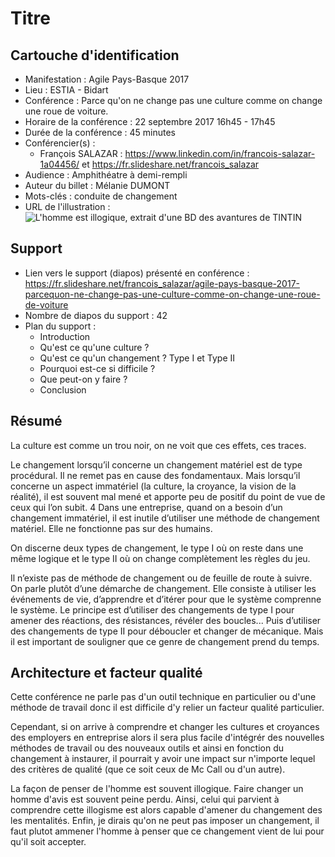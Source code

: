 # Titre

## Cartouche d'identification

 - Manifestation : Agile Pays-Basque 2017
 - Lieu : ESTIA - Bidart
 - Conférence : Parce qu'on ne change pas une culture comme on change une roue de voiture.
 - Horaire de la conférence : 22 septembre 2017 16h45 - 17h45
 - Durée de la conférence : 45 minutes
 - Conférencier(s) :
   - François SALAZAR : https://www.linkedin.com/in/francois-salazar-1a04456/ et https://fr.slideshare.net/francois_salazar
 - Audience : Amphithéatre à demi-rempli
 - Auteur du billet : Mélanie DUMONT
 - Mots-clés : conduite de changement
 - URL de l'illustration : ![L'homme est illogique, extrait d'une BD des avantures de TINTIN](tintin.jpg)

## Support
 * Lien vers le support (diapos) présenté en conférence : https://fr.slideshare.net/francois_salazar/agile-pays-basque-2017-parcequon-ne-change-pas-une-culture-comme-on-change-une-roue-de-voiture
 * Nombre de diapos du support : 42
 * Plan du support : 
   * Introduction
   * Qu'est ce qu'une culture ?
   * Qu'est ce qu'un changement ?
    Type I et Type II
   * Pourquoi est-ce si difficile ?
   * Que peut-on y faire ?
   * Conclusion

## Résumé
La culture est comme un trou noir, on ne voit que ces effets, ces traces. 

Le changement lorsqu’il concerne un changement matériel est de type procédural. Il ne remet pas en cause des fondamentaux. Mais lorsqu’il concerne un aspect immatériel (la culture, la croyance, la vision de la réalité), il est souvent mal mené et apporte peu de positif du point de vue de ceux qui l’on subit.
4
Dans une entreprise, quand on a besoin d’un changement immatériel, il est inutile d’utiliser une méthode de changement matériel. Elle ne fonctionne pas sur des humains. 

On discerne deux types de changement, le type I où on reste dans une même logique et le type II où on change complètement les règles du jeu. 

Il n’existe pas de méthode de changement ou de feuille de route à suivre. On parle plutôt d’une démarche de changement. Elle consiste à utiliser les événements de vie, d’apprendre et d’itérer pour que le système comprenne le système. Le principe est d’utiliser des changements de type I pour amener des réactions, des résistances, révéler des boucles... Puis d’utiliser des changements de type II pour déboucler et changer de mécanique. Mais il est important de souligner que ce genre de changement prend du temps.

## Architecture et facteur qualité
Cette conférence ne parle pas d'un outil technique en particulier ou d'une méthode de travail donc il est difficile d'y relier un facteur qualité particulier. 

Cependant, si on arrive à comprendre et changer les cultures et croyances des employers en entreprise alors il sera plus facile d'intégrér des nouvelles méthodes de travail ou des nouveaux outils et ainsi en fonction du changement à instaurer, il pourrait y avoir une impact sur n'importe lequel des critères de qualité (que ce soit ceux de Mc Call ou d'un autre).

La façon de penser de l'homme est souvent illogique. Faire changer un homme d'avis est souvent peine perdu. Ainsi, celui qui parvient à comprendre cette illogisme est alors capable d'amener du changement des les mentalités. Enfin, je dirais qu'on ne peut pas imposer un changement, il faut plutot ammener l'homme à penser que ce changement vient de lui pour qu'il soit accepter.

